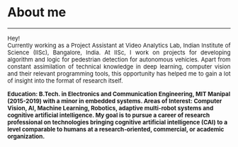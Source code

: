 # About me
---
<p align="justify">
<font size="-1">Hey!<br>
Currently working as a Project Assistant at Video Analytics Lab, Indian Institute of Science (IISc), Bangalore, India. At IISc, I work on projects for developing algorithm and logic for pedestrian detection for autonomous vehicles. Apart from constant assimilation of technical knowledge in deep learning, computer vision and their relevant programming tools, this opportunity has helped me to gain a lot of insight into the format of research itself. 

<b>

**Education:** B.Tech. in Electronics and Communication Engineering, MIT Manipal (2015-2019) with a minor in embedded systems.
<b>
**Areas of Interest:** Computer Vision, AI, Machine Learning, Robotics, adaptive multi-robot systems and cognitive artificial intelligence. 
<b>
My goal is to pursue a career of research professional on technologies bringing cognitive artificial intelligence (CAI) to a level comparable to humans at a research-oriented, commercial, or academic organization.
